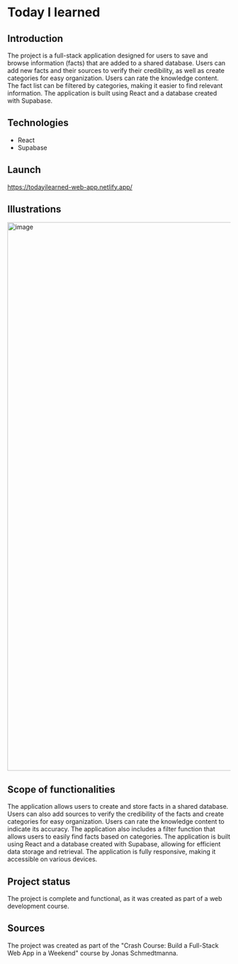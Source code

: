 # Today I learned

## Introduction

The project is a full-stack application designed for users to save and browse information (facts) that are added to a shared database. Users can add new facts and their sources to verify their credibility, as well as create categories for easy organization. Users can rate the knowledge content. The fact list can be filtered by categories, making it easier to find relevant information. The application is built using React and a database created with Supabase.

## Technologies

* React
* Supabase

## Launch

https://todayilearned-web-app.netlify.app/

## Illustrations

<img width="1238" alt="image" src="https://user-images.githubusercontent.com/73105872/221407739-dfc593cc-2df8-4038-8c83-8761d3afac77.png">

## Scope of functionalities

The application allows users to create and store facts in a shared database. Users can also add sources to verify the credibility of the facts and create categories for easy organization. Users can rate the knowledge content to indicate its accuracy. The application also includes a filter function that allows users to easily find facts based on categories. The application is built using React and a database created with Supabase, allowing for efficient data storage and retrieval. The application is fully responsive, making it accessible on various devices.

## Project status

The project is complete and functional, as it was created as part of a web development course.

## Sources

The project was created as part of the "Crash Course: Build a Full-Stack Web App in a Weekend" course by Jonas Schmedtmanna.
